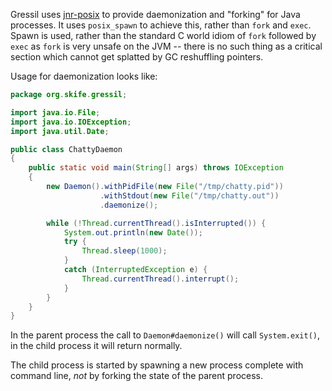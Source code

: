 Gressil uses [jnr-posix](https://github.com/jnr/jnr-posix) to provide
daemonization and "forking" for Java processes. It uses
<code>posix_spawn</code> to achieve this, rather than
<code>fork</code> and <code>exec</code>. Spawn is used, rather than
the standard C world idiom of <code>fork</code> followed by
<code>exec</code> as <code>fork</code> is very unsafe on the JVM --
there is no such thing as a critical section which cannot get splatted
by GC reshuffling pointers.

Usage for daemonization looks like:

```java
package org.skife.gressil;

import java.io.File;
import java.io.IOException;
import java.util.Date;

public class ChattyDaemon
{
    public static void main(String[] args) throws IOException
    {
        new Daemon().withPidFile(new File("/tmp/chatty.pid"))
                    .withStdout(new File("/tmp/chatty.out"))
                    .daemonize();

        while (!Thread.currentThread().isInterrupted()) {
            System.out.println(new Date());
            try {
                Thread.sleep(1000);
            }
            catch (InterruptedException e) {
                Thread.currentThread().interrupt();
            }
        }
    }
}
```
In the parent process the call to <code>Daemon#daemonize()</code> will
call <code>System.exit()</code>, in the child process it will return
normally.
            
The child process is started by spawning a new process complete with
command line, *not* by forking the state of the parent process.        
